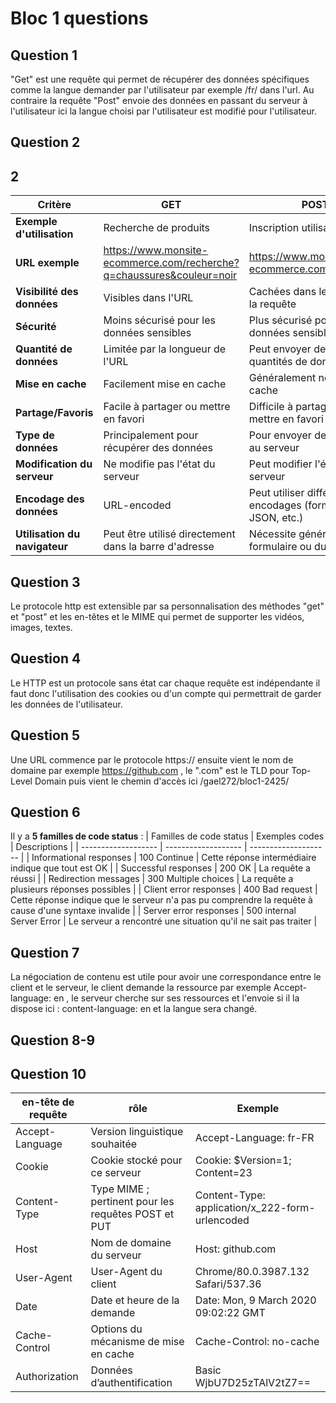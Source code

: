 # Bloc 1 questions
## Question 1 

"Get" est une requête qui permet de récupérer des données spécifiques comme la langue demander par l'utilisateur par exemple /fr/ dans l'url. 
Au contraire la requête "Post" envoie des données en passant du serveur à l'utilisateur ici la langue choisi par l'utilisateur est modifié pour l'utilisateur.

## Question 2
                          
## 2
| Critère                     | GET                                      | POST                                   |
|-----------------------------|------------------------------------------|----------------------------------------|
| **Exemple d'utilisation**   | Recherche de produits                    | Inscription utilisateur                |
| **URL exemple**             | https://www.monsite-ecommerce.com/recherche?q=chaussures&couleur=noir | https://www.monsite-ecommerce.com/inscription |
| **Visibilité des données**   | Visibles dans l'URL                     | Cachées dans le corps de la requête   |
| **Sécurité**                | Moins sécurisé pour les données sensibles| Plus sécurisé pour les données sensibles|
| **Quantité de données**     | Limitée par la longueur de l'URL        | Peut envoyer de grandes quantités de données |
| **Mise en cache**           | Facilement mise en cache                 | Généralement non mise en cache        |
| **Partage/Favoris**         | Facile à partager ou mettre en favori    | Difficile à partager ou mettre en favori |
| **Type de données**         | Principalement pour récupérer des données | Pour envoyer des données au serveur    |
| **Modification du serveur**  | Ne modifie pas l'état du serveur        | Peut modifier l'état du serveur       |
| **Encodage des données**    | URL-encoded                              | Peut utiliser différents encodages (form-data, JSON, etc.) |
| **Utilisation du navigateur**| Peut être utilisé directement dans la barre d'adresse | Nécessite généralement un formulaire ou du JavaScript |


## Question 3

Le protocole http est extensible par sa personnalisation des méthodes "get" et "post" et les en-têtes et le MIME qui permet de supporter les vidéos, images, textes.

## Question 4

Le HTTP est un protocole sans état car chaque requête est indépendante il faut donc l'utilisation des cookies ou d'un compte qui permettrait de garder les données de l'utilisateur.

## Question 5

Une URL commence par le protocole https:// ensuite vient le nom de domaine par exemple https://github.com , le ".com" est le TLD pour Top-Level Domain puis vient le chemin d'accès ici /gael272/bloc1-2425/

## Question 6
Il y a **5 familles de code status** :
| Familles de code status  | Exemples codes           | Descriptions |
| -------------------      | ------------------- | -------------------- | 
| Informational responses  | 100 Continue                    | Cette réponse intermédiaire indique que tout est OK |
| Successful responses     | 200 OK                    | La requête a réussi |
| Redirection messages     | 300 Multiple choices                    | La requête a plusieurs réponses possibles |
| Client error responses   | 400 Bad request                    | Cette réponse indique que le serveur n'a pas pu comprendre la requête à cause d'une syntaxe invalide |
| Server error responses   | 500 internal Server Error                    | Le serveur a rencontré une situation qu'il ne sait pas traiter |

## Question 7

La négociation de contenu est utile pour avoir une correspondance entre le client et le serveur, le client demande la ressource par exemple Accept-language: en , le serveur cherche sur ses ressources et l'envoie si il la dispose ici : content-language: en et la langue sera changé.

## Question 8-9

## Question 10
| en-tête de requête  | rôle | Exemple |
|---------------|-----------|--------|
| Accept-Language              |Version linguistique souhaitée           | Accept-Language: fr-FR       |
|  Cookie             |  Cookie stocké pour ce serveur         |   Cookie: $Version=1; Content=23     |
|Content-Type               |  	Type MIME ; pertinent pour les requêtes POST et PUT         |Content-Type: application/x_222-form-urlencoded        |
| Host               |   Nom de domaine du serveur        |Host: github.com       |
| User-Agent              |  User-Agent du client         | Chrome/80.0.3987.132 Safari/537.36       |
|  Date             |  Date et heure de la demande         | Date: Mon, 9 March 2020 09:02:22 GMT       |
| Cache-Control| Options du mécanisme de mise en cache|Cache-Control: no-cache |
| Authorization|Données d’authentification |Basic WjbU7D25zTAlV2tZ7== |
